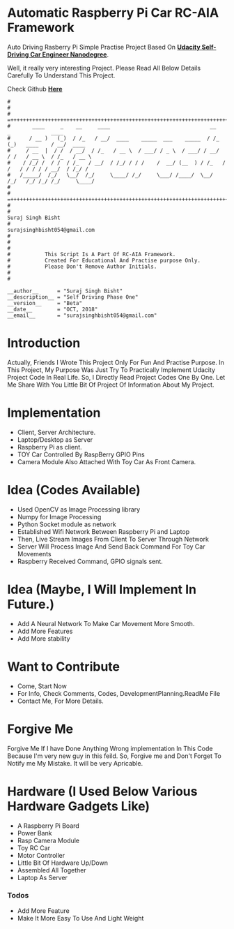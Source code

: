 # Automatic Raspberry Pi Car RC-AIA Framework
Auto Driving Rasberry Pi Simple Practise Project Based On  **[Udacity Self-Driving Car Engineer Nanodegree](https://www.udacity.com/course/self-driving-car-engineer-nanodegree--nd013)**.

Well, it really very interesting Project. Please Read All Below Details Carefully To Understand This Project.





Check Github **[Here](https://raw.githubusercontent.com/ndrplz/self-driving-car/master/README.md)**

```#!/usr/bin/python
#
#
# =++++++++++++++++++++++++++++++++++++++++++++++++++++++++++++++++++++++++++++++++++++++++++++++++++++++
#       ____     _    __     ____                                __     _             ____       
#      / __ )   (_)  / /_   / __/  ____    _____  ___    _____  / /_   (_)   ____    / __/  ____ 
#     / __  |  / /  / __/  / /_   / __ \  / ___/ / _ \  / ___/ / __/  / /   / __ \  / /_   / __ \
#    / /_/ /  / /  / /_   / __/  / /_/ / / /    /  __/ (__  ) / /_   / /   / / / / / __/  / /_/ /
#   /_____/  /_/   \__/  /_/     \____/ /_/     \___/ /____/  \__/  /_/   /_/ /_/ /_/     \____/ 
#                                                                                              
# =++++++++++++++++++++++++++++++++++++++++++++++++++++++++++++++++++++++++++++++++++++++++++++++++++++++                                     
#
#                                                                          Suraj Singh Bisht
#                                                                          surajsinghbisht054@gmail.com
#
# 
#
#           This Script Is A Part Of RC-AIA Framework.
#           Created For Educational And Practise purpose Only.
#			Please Don't Remove Author Initials.
#
#

__author__ 	    = "Suraj Singh Bisht"
__description__ = "Self Driving Phase One"
__version__	    = "Beta"
__date__	    = "OCT, 2018"
__email__	    = "surajsinghbisht054@gmail.com"

```
# Introduction
Actually, Friends I Wrote This Project Only For Fun And Practise Purpose. In This Project, My Purpose Was Just Try To Practically Implement Udacity Project Code In Real Life. So, I Directly Read Project Codes One By One. Let Me Share With You Little Bit Of Project Of Information About My Project.

# Implementation
- Client, Server Architecture.
- Laptop/Desktop as Server
- Raspberry Pi as client.
- TOY Car Controlled By RaspBerry GPIO Pins
- Camera Module Also Attached With Toy Car As Front Camera.

# Idea (Codes Available)
- Used OpenCV as Image Processing library
- Numpy for Image Processing
- Python Socket module as network
- Established Wifi Network Between Raspberry Pi and Laptop
- Then, Live Stream Images From Client To Server Through Network
- Server Will Process Image And Send Back Command For Toy Car Movements
- Raspberry Received Command, GPIO signals sent.

# Idea (Maybe, I Will Implement In Future.)
- Add A Neural Network To Make Car Movement More Smooth.
- Add More Features
- Add More stability 

# Want to Contribute
- Come, Start Now
- For Info, Check Comments, Codes, DevelopmentPlanning.ReadMe File
- Contact Me, For More Details.

# Forgive Me
Forgive Me If I have Done Anything Wrong implementation In This Code Because I'm very new guy in this feild. So, Forgive me and Don't Forget To Notify me My Mistake. It will be very Apricable.

# Hardware (I Used Below Various Hardware Gadgets Like)
- A Raspberry Pi Board
- Power Bank
- Rasp Camera Module
- Toy RC Car
- Motor Controller
- Little Bit Of Hardware Up/Down
- Assembled All Together
- Laptop As Server


### Todos

 - Add More Feature
 - Make It More Easy To Use And Light Weight
